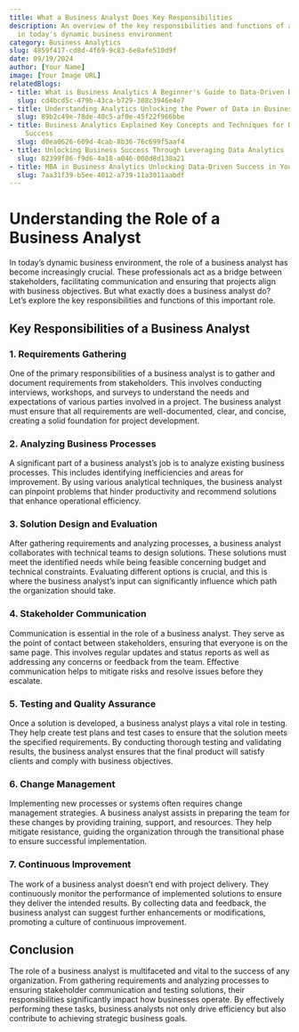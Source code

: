 ```yaml
---
title: What a Business Analyst Does Key Responsibilities
description: An overview of the key responsibilities and functions of a business analyst
  in today's dynamic business environment
category: Business Analytics
slug: 4859f417-cd8d-4f69-9c83-6e8afe510d9f
date: 09/19/2024
author: [Your Name]
image: [Your Image URL]
relatedBlogs:
- title: What is Business Analytics A Beginner's Guide to Data-Driven Decision Making
  slug: cd4bcd5c-479b-43ca-b729-308c3946e4e7
- title: Understanding Analytics Unlocking the Power of Data in Business
  slug: 89b2c49e-78de-40c5-af0e-45f22f966bbe
- title: Business Analytics Explained Key Concepts and Techniques for Data-Driven
    Success
  slug: d0ea0626-609d-4cab-8b36-76c699f5aaf4
- title: Unlocking Business Success Through Leveraging Data Analytics
  slug: 82399f86-f9d6-4a18-a046-008d8d138a21
- title: MBA in Business Analytics Unlocking Data-Driven Success in Your Career
  slug: 7aa31f39-b5ee-4012-a739-11a3011aabdf
---
```


# Understanding the Role of a Business Analyst

In today’s dynamic business environment, the role of a business analyst has become increasingly crucial. These professionals act as a bridge between stakeholders, facilitating communication and ensuring that projects align with business objectives. But what exactly does a business analyst do? Let’s explore the key responsibilities and functions of this important role.

## Key Responsibilities of a Business Analyst

### 1. Requirements Gathering
One of the primary responsibilities of a business analyst is to gather and document requirements from stakeholders. This involves conducting interviews, workshops, and surveys to understand the needs and expectations of various parties involved in a project. The business analyst must ensure that all requirements are well-documented, clear, and concise, creating a solid foundation for project development.

### 2. Analyzing Business Processes
A significant part of a business analyst’s job is to analyze existing business processes. This includes identifying inefficiencies and areas for improvement. By using various analytical techniques, the business analyst can pinpoint problems that hinder productivity and recommend solutions that enhance operational efficiency.

### 3. Solution Design and Evaluation
After gathering requirements and analyzing processes, a business analyst collaborates with technical teams to design solutions. These solutions must meet the identified needs while being feasible concerning budget and technical constraints. Evaluating different options is crucial, and this is where the business analyst’s input can significantly influence which path the organization should take.

### 4. Stakeholder Communication
Communication is essential in the role of a business analyst. They serve as the point of contact between stakeholders, ensuring that everyone is on the same page. This involves regular updates and status reports as well as addressing any concerns or feedback from the team. Effective communication helps to mitigate risks and resolve issues before they escalate.

### 5. Testing and Quality Assurance
Once a solution is developed, a business analyst plays a vital role in testing. They help create test plans and test cases to ensure that the solution meets the specified requirements. By conducting thorough testing and validating results, the business analyst ensures that the final product will satisfy clients and comply with business objectives.

### 6. Change Management
Implementing new processes or systems often requires change management strategies. A business analyst assists in preparing the team for these changes by providing training, support, and resources. They help mitigate resistance, guiding the organization through the transitional phase to ensure successful implementation.

### 7. Continuous Improvement
The work of a business analyst doesn’t end with project delivery. They continuously monitor the performance of implemented solutions to ensure they deliver the intended results. By collecting data and feedback, the business analyst can suggest further enhancements or modifications, promoting a culture of continuous improvement.

## Conclusion
The role of a business analyst is multifaceted and vital to the success of any organization. From gathering requirements and analyzing processes to ensuring stakeholder communication and testing solutions, their responsibilities significantly impact how businesses operate. By effectively performing these tasks, business analysts not only drive efficiency but also contribute to achieving strategic business goals.
